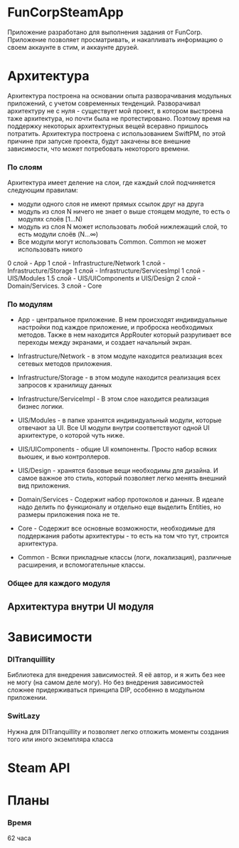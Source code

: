 # FunCorpSteamApp
Приложение разработано для выполнения задания от FunCorp.
Приложение позволяет просматривать, и накапливать информацию о своем аккаунте в стим, и аккаунте друзей.

# Архитектура
Архитектура построена на основании опыта разворачивания модульных приложений, с учетом современных тенденций.
Разворачивал архитектуру не с нуля - существует мой проект, в котором выстроена таже архитектура, но почти была не протестировано. Поэтому время на поддержку некоторых архитектурных вещей всеравно пришлось потратить.
Архитектура построена с использованием SwiftPM, по этой причине при запуске проекта, будут закачены все внешние зависимости, что может потребовать некоторого времени.

### По слоям
Архитектура имеет деление на слои, где каждый слой подчиняется следующим правилам:
* модули одного слоя не имеют прямых ссылок друг на друга
* модуль из слоя N ничего не знает о выше стоящем модуле, то есть о модулях слоёв [1...N)
* модуль из слоя N может использовать любой нижлежащий слой, то есть модули слоёв (N...∞)
* Все модули могут использовать Common. Common не может использовать никого

0 слой - App
1 слой - Infrastructure/Network
1 слой - Infrastructure/Storage
1 слой - Infrastructure/ServicesImpl
1 слой - UIS/Modules
1.5 слой - UIS/UIComponents и UIS/Design
2 слой - Domain/Services.
3 слой - Core

### По модулям
* App - центральное приложение. В нем происходят индивидуальные настройки под каждое приложение, и проброска необходимых методов. Также в нем находится AppRouter который разруливает все переходы между экранами, и создает начальный экран.

* Infrastructure/Network - в этом модуле находится реализация всех сетевых методов приложения.
* Infrastructure/Storage - в этом модуле находится реализация всех запросов к хранилищу данных
* Infrastructure/ServiceImpl - В этом слое находится реализация бизнес логики.

* UIS/Modules - в папке хранятся индивидуальный модули, которые отвечают за UI. Все UI модули внутри соответствуют одной UI архитектуре, о которой чуть ниже.
* UIS/UIComponents - общие UI компоненты. Просто набор всяких вьюшек, и вью контроллеров.
* UIS/Design - хранятся базовые вещи необходимы для дизайна. И самое важное это стиль, который позволяет легко менять внешний вид приложения.

* Domain/Services - Содержит набор протоколов и данных. В идеале надо делить по функционалу и отдельно еще выделить Entities, но размеры приложения пока не те.

* Core - Содержит все основные возможности, необходимые для поддержания работы архитектуры - то есть на том что тут, строится архитектура.
* Common - Всяки прикладные классы (логи, локализация), различные расширения, и вспомогательные классы.

### Общее для каждого модуля

## Архитектура внутри UI модуля

# Зависимости
### DITranquillity
Библиотека для внедрения зависимостей. Я её автор, и я жить без нее не могу (на самом деле могу). Но без внедрения зависимостей сложнее придерживаться принципа DIP, особенно в модульном приложении.

### SwitLazy
Нужна для DITranquillity и позволяет легко отложить моменты создания того или иного экземпляра класса

# Steam API

# Планы

### Время
62 часа
